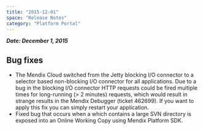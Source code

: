 ```yaml
---
title: "2015-12-01"
space: "Release Notes"
category: "Platform Portal"
---
```



***Date: December 1, 2015***

## Bug fixes

*   The Mendix Cloud switched from the Jetty blocking I/O connector to a selector based non-blocking I/O connector for all applications. Due to a bug in the blocking I/O connector HTTP requests could be fired multiple times for long-running (> 2 minutes) requests, which would result in strange results in the Mendix Debugger (ticket 462699). If you want to apply this fix you can simply restart your application.
*   Fixed bug that occurs when a which contains a large SVN directory is exposed into an Online Working Copy using Mendix Platform SDK.